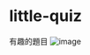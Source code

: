 # little-quiz
 有趣的題目
![image](https://user-images.githubusercontent.com/52811389/165073180-f021cea7-2379-47a9-80a7-5686b9534098.png)
